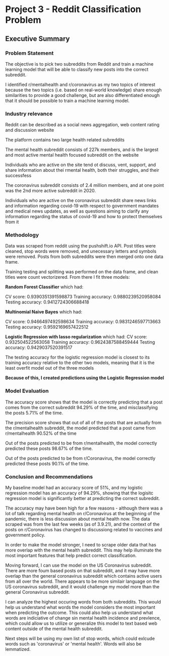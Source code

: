 # Project 3 - Reddit Classification Problem

## Executive Summary

### Problem Statement

The objective is to pick two subreddits from Reddit and train a machine learning model that will be able to classify new posts into the correct subreddit. 

I identified r/mentalhealth and r/coronavirus as my two topics of interest because the two topics (i.e. based on real-world knowledge) share enough similarities to provide a good challenge, but are also differentiated enough that it should be possible to train a machine learning model. 

### Industry relevance

Reddit can be described as a social news aggregation, web content rating and discussion website 

The platform contains two large health related subreddits

The mental health subreddit consists of  227k members, and is the largest and most active mental health focused subreddit on the website

Individuals who are active on the site tend ot discuss, vent, support, and share information about thei rmental health, both their struggles, and their successfess

The coronavirus subreddit consists of 2.4 million members, and at one point was the 2nd more active subreddit in 2020. 

Individuals who are active on the coronavirus subreddit share news links and information regarding covid-19 with respect to government mandates and medical news updates, as well as questions aiming to clarify any information regarding the status of covid-19 and how to protect themselves from it

### Methodology

Data was scraped from reddit using the pushshift.io API. Post titles were cleaned, stop words were removed, and unecessary letters and symbols were removed. Posts from both subreddits were then merged onto one data frame.

Training testing and splitting was performed on the data frame, and clean titles were count vectorizered. From there I fit three models:

**Random Forest Classifier** which had:

CV score: 0.9390351391598873
Training accuracy: 0.9880239520958084
Testing accuracy: 0.9412724306688418

**Multinomial Naive Bayes** which had:

CV score: 0.9466497492598634
Training accuracy: 0.9831246597713663
Testing accuracy: 0.9592169657422512

**Logistic Regression with lasso regularization** which had:
CV score: 0.932504522563058
Training accuracy: 0.9624387588459444
Testing accuracy: 0.9429037520391517

The testing accuracy for the logistic regression model is closest to its training accuracy relative to the other two models, meaning that it is the least overfit model out of the three models

**Because of this, I created predictions using the Logistic Regression model**

### Model Evaluation

The accuracy score shows that the model is correctly predicting that a post comes from the correct subreddit 94.29% of the time, and misclassifying the posts 5.71% of the time.

The precision score shows that out of all of the posts that are actually from the r/mentalhealth subreddit, the model predicted that a post came from r/mentalhealth 90.52% of the time

Out of the posts predicted to be from r/mentalhealth, the model correctly predicted these posts 98.67% of the time.

Out of the posts predicted to be from r/Coronavirus, the model correctly predicted these posts 90.1% of the time.

### Conclusion and Recommendations

My baseline model had an accuracy score of 51%, and my logistic regression model has an accuracy of 94.29%, showing that the logisitc regression model is significantly better at predicting the correct subreddit.

The accuracy may have been high for a few reasons - although there was a lot of talk regarding mental health on r/Coronavirus at the beginning of the pandemic, there is less discussion about mental health now. The data scraped was from the last few weeks (as of 3.9.21), and the context of the posts on r/Coronavirus has changed to discussiong related to vaccines and government policy.

In order to make the model stronger, I need to scrape older data that has more overlap with the mental health subreddit. This may help illuminate the most important features that help predict correct classification.

Moving forward, I can use the model on the US Coronavirus subreddit. There are more foum based posts on that subreddit, and it may have more overlap than the general coronavirus subreddit which contains active users from all over the world. There appears to be more similair language on the US coronavirus subreddit, and it would challenge my model more than the general Coronavirus subreddit.

I can analyze the highest occuring words from both subreddits. This would help us understand what words the model considers the most important when predicting the outcome. This could also help us understand what words are indiciative of change sin mental health incidence and prevlence, which could allow us to utilize or generalize this model to text based web content outside of the mental health subreddit.

Next steps will be using my own list of stop words, which could exlcude words such as 'coronavirus' or 'mental health'. Words will also be lemmatized.
